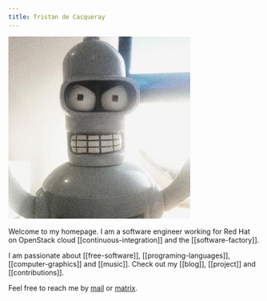 ```yaml
---
title: Tristan de Cacqueray
---
```


<img src="static/favicon.jpeg" class="float-left rounded-xl w-48 h-48 mr-2" />

Welcome to my homepage. I am a software engineer working for Red Hat on OpenStack cloud [[continuous-integration]] and the [[software-factory]].

I am passionate about [[free-software]], [[programing-languages]], [[computer-graphics]] and [[music]]. Check out my [[blog]], [[project]] and [[contributions]].

Feel free to reach me by [mail](mailto:tristan.cacqueray@gmail.com) or [matrix](https://matrix.to/#/@tristanc_:matrix.org).

